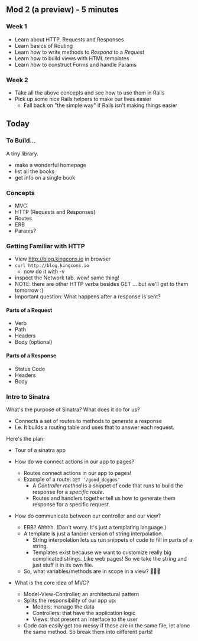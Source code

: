 ## Mod 2 (a preview) - 5 minutes

### Week 1

* Learn about HTTP, Requests and Responses
* Learn basics of Routing
* Learn how to write methods to _Respond_ to a _Request_
* Learn how to build views with HTML templates
* Learn how to construct Forms and handle Params

### Week 2

* Take all the above concepts and see how to use them in Rails
* Pick up some nice Rails helpers to make our lives easier
  * Fall back on "the simple way" if Rails isn't making things easier

## Today

### To Build...

A tiny library.

* make a wonderful homepage
* list all the books
* get info on a single book

### Concepts

* MVC
* HTTP (Requests and Responses)
* Routes
* ERB
* Params?

### Getting Familiar with HTTP

* View http://blog.kingcons.io in browser
* `curl http://blog.kingcons.io`
  * now do it with -v
* inspect the Network tab. wow! same thing!
* NOTE: there are other HTTP _verbs_ besides GET
  ... but we'll get to them tomorrow :)
* Important question: What happens after a response is sent?

#### Parts of a Request
- Verb
- Path
- Headers
- Body (optional)

#### Parts of a Response
- Status Code
- Headers
- Body

### Intro to Sinatra

What's the purpose of Sinatra? What does it do for us?

* Connects a set of routes to methods to generate a response
* I.e. It builds a routing table and uses that to answer each request.

Here's the plan:


* Tour of a sinatra app


* How do we connect actions in our app to pages?
  * Routes connect actions in our app to pages!
  * Example of a route: `GET '/good_doggos'`
    * A _Controller method_ is a snippet of code that runs to
      build the response for a _specific route_.
    * Routes and handlers together tell us how to generate them
      response for a specific request.


* How do communicate between our controller and our view?
  * ERB? Ahhhh. (Don't worry. It's just a templating language.)
  * A template is just a fancier version of string interpolation.
    * String interpolation lets us run snippets of code to fill in parts of a string.
    * Templates exist because we want to customize really big complicated strings. Like web pages! So we take the string and just stuff it in its own file.
  * So, what variables/methods are in scope in a view? 🤔🤔🤔


* What is the core idea of MVC?
  * Model-View-Controller, an architectural pattern
  * Splits the responsibility of our app up:
    * Models: manage the data
    * Controllers: that have the application logic
    * Views: that present an interface to the user
  * Code can easily get too messy if these are in the same file,
    let alone the same method. So break them into different parts!
